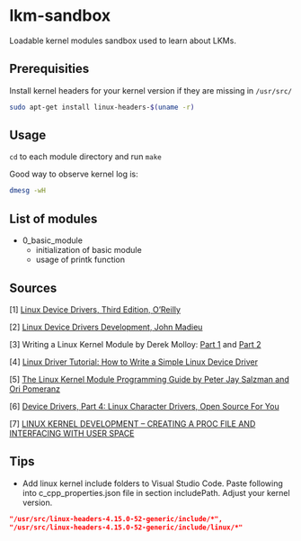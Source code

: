 # lkm-sandbox

Loadable kernel modules sandbox used to learn about LKMs.

## Prerequisities
Install kernel headers for your kernel version if they are missing in ```/usr/src/```
```bash
sudo apt-get install linux-headers-$(uname -r)
```


## Usage
```cd``` to each module directory and run ```make```

Good way to observe kernel log is:
```bash
dmesg -wH
```

## List of modules
* 0_basic_module
   * initialization of basic module
   * usage of printk function

## Sources
[1] [Linux Device Drivers, Third Edition, O’Reilly](https://www.oreilly.com/openbook/linuxdrive3/book/)

[2] [Linux Device Drivers Development, John Madieu](https://subscription.packtpub.com/book/networking_and_servers/9781785280009)

[3] Writing a Linux Kernel Module by Derek Molloy: [Part 1](http://derekmolloy.ie/writing-a-linux-kernel-module-part-1-introduction/#prettyPhoto) and [Part 2](http://derekmolloy.ie/writing-a-linux-kernel-module-part-2-a-character-device/)

[4] [Linux Driver Tutorial: How to Write a Simple Linux Device Driver](https://www.apriorit.com/dev-blog/195-simple-driver-for-linux-os)

[5] [The Linux Kernel Module Programming Guide by Peter Jay Salzman and Ori Pomeranz](http://tldp.org/LDP/lkmpg/2.6/html/lkmpg.html#AEN765)

[6] [Device Drivers, Part 4: Linux Character Drivers, Open Source For You](https://opensourceforu.com/2011/02/linux-character-drivers/)

[7] [LINUX KERNEL DEVELOPMENT – CREATING A PROC FILE AND INTERFACING WITH USER SPACE](https://devarea.com/linux-kernel-development-creating-a-proc-file-and-interfacing-with-user-space/)

## Tips
* Add linux kernel include folders to Visual Studio Code. Paste following into c_cpp_properties.json file in section includePath. Adjust your kernel version.
```json
"/usr/src/linux-headers-4.15.0-52-generic/include/*",
"/usr/src/linux-headers-4.15.0-52-generic/include/linux/*"
```


